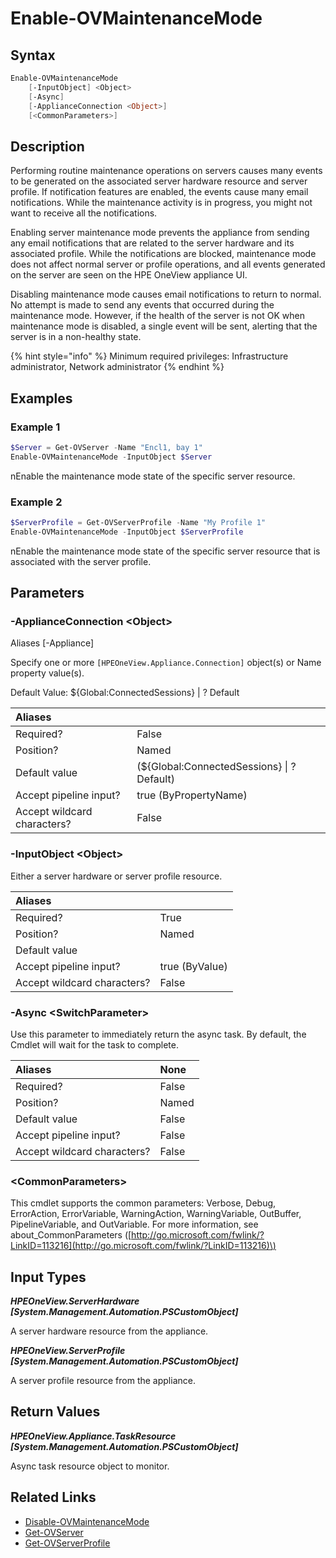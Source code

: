 ﻿---
description: Enable compute resource into maintenance mode.
---

# Enable-OVMaintenanceMode

## Syntax

```powershell
Enable-OVMaintenanceMode
    [-InputObject] <Object>
    [-Async]
    [-ApplianceConnection <Object>]
    [<CommonParameters>]
```

## Description

Performing routine maintenance operations on servers causes many events to be generated on the associated server hardware resource and server profile. If notification features are enabled, the events cause many email notifications. While the maintenance activity is in progress, you might not want to receive all the notifications.

Enabling server maintenance mode prevents the appliance from sending any email notifications that are related to the server hardware and its associated profile. While the notifications are blocked, maintenance mode does not affect normal server or profile operations, and all events generated on the server are seen on the HPE OneView appliance UI.

Disabling maintenance mode causes email notifications to return to normal. No attempt is made to send any events that occurred during the maintenance mode. However, if the health of the server is not OK when maintenance mode is disabled, a single event will be sent, alerting that the server is in a non-healthy state.

{% hint style="info" %}
Minimum required privileges: Infrastructure administrator, Network administrator
{% endhint %}

## Examples

###  Example 1 

```powershell
$Server = Get-OVServer -Name "Encl1, bay 1"
Enable-OVMaintenanceMode -InputObject $Server
```

nEnable the maintenance mode state of the specific server resource.

###  Example 2 

```powershell
$ServerProfile = Get-OVServerProfile -Name "My Profile 1"
Enable-OVMaintenanceMode -InputObject $ServerProfile
```

nEnable the maintenance mode state of the specific server resource that is associated with the server profile.

## Parameters

### -ApplianceConnection &lt;Object&gt;

Aliases [-Appliance]

Specify one or more `[HPEOneView.Appliance.Connection]` object(s) or Name property value(s).

Default Value: ${Global:ConnectedSessions} | ? Default

| Aliases |  |
| :--- | :--- |
| Required? | False |
| Position? | Named |
| Default value | (${Global:ConnectedSessions} &vert; ? Default) |
| Accept pipeline input? | true (ByPropertyName) |
| Accept wildcard characters? | False |

### -InputObject &lt;Object&gt;

Either a server hardware or server profile resource.

| Aliases |  |
| :--- | :--- |
| Required? | True |
| Position? | Named |
| Default value |  |
| Accept pipeline input? | true (ByValue) |
| Accept wildcard characters? | False |

### -Async &lt;SwitchParameter&gt;

Use this parameter to immediately return the async task.  By default, the Cmdlet will wait for the task to complete.

| Aliases | None |
| :--- | :--- |
| Required? | False |
| Position? | Named |
| Default value | False |
| Accept pipeline input? | False |
| Accept wildcard characters? | False |

### &lt;CommonParameters&gt;

This cmdlet supports the common parameters: Verbose, Debug, ErrorAction, ErrorVariable, WarningAction, WarningVariable, OutBuffer, PipelineVariable, and OutVariable. For more information, see about\_CommonParameters \([http://go.microsoft.com/fwlink/?LinkID=113216](http://go.microsoft.com/fwlink/?LinkID=113216)\)

## Input Types

_**HPEOneView.ServerHardware [System.Management.Automation.PSCustomObject]**_

A server hardware resource from the appliance.

_**HPEOneView.ServerProfile [System.Management.Automation.PSCustomObject]**_

A server profile resource from the appliance.

## Return Values

_**HPEOneView.Appliance.TaskResource [System.Management.Automation.PSCustomObject]**_

Async task resource object to monitor.

## Related Links

* [Disable-OVMaintenanceMode](disable-ovmaintenancemode.md)
* [Get-OVServer](get-ovserver.md)
* [Get-OVServerProfile](get-ovserverprofile.md)
